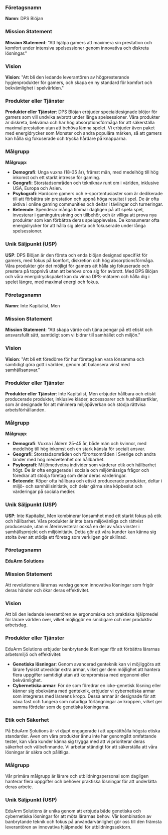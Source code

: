 ### Företagsnamn
**Namn**: DPS Blöjan

### Mission Statement
**Mission Statement**: "Att hjälpa gamers att maximera sin prestation och komfort under intensiva spelsessioner genom innovativa och diskreta lösningar."

### Vision
**Vision**: "Att bli den ledande leverantören av högpresterande hygienprodukter för gamers, och skapa en ny standard för komfort och bekvämlighet i spelvärlden."

### Produkter eller Tjänster
**Produkter eller Tjänster**: DPS Blöjan erbjuder specialdesignade blöjor för gamers som vill undvika avbrott under långa spelsessioner. Våra produkter är diskreta, bekväma och har hög absorptionsförmåga för att säkerställa maximal prestation utan att behöva lämna spelet. Vi erbjuder även paket med energidrycker som Monster och andra populära märken, så att gamers kan hålla sig fokuserade och trycka hårdare på knapparna.

### Målgrupp
**Målgrupp**:
- **Demografi**: Unga vuxna (18-35 år), främst män, med medelhög till hög inkomst och ett starkt intresse för gaming.
- **Geografi**: Storstadsområden och tekniknav runt om i världen, inklusive USA, Europa och Asien.
- **Psykografi**: Hardcore gamers och e-sportentusiaster som är dedikerade till att förbättra sin prestation och uppnå höga resultat i spel. De är ofta aktiva i online gaming communities och deltar i tävlingar och turneringar.
- **Beteende**: Spenderar många timmar dagligen på att spela spel, investerar i gamingutrustning och tillbehör, och är villiga att prova nya produkter som kan förbättra deras spelupplevelse. De konsumerar ofta energidrycker för att hålla sig alerta och fokuserade under långa spelsessioner.

### Unik Säljpunkt (USP)
**USP**: DPS Blöjan är den första och enda blöjan designad specifikt för gamers, med fokus på komfort, diskretion och hög absorptionsförmåga. Våra produkter gör det möjligt för gamers att hålla sig fokuserade och prestera på toppnivå utan att behöva oroa sig för avbrott. Med DPS Blöjan och våra energidryckspaket kan du vinna DPS-mätaren och hålla dig i spelet längre, med maximal energi och fokus.


### Företagsnamn
**Namn**: Inte Kapitalist, Men

### Mission Statement
**Mission Statement**: "Att skapa värde och tjäna pengar på ett etiskt och ansvarsfullt sätt, samtidigt som vi bidrar till samhället och miljön."

### Vision
**Vision**: "Att bli ett föredöme för hur företag kan vara lönsamma och samtidigt göra gott i världen, genom att balansera vinst med samhällsansvar."

### Produkter eller Tjänster
**Produkter eller Tjänster**: Inte Kapitalist, Men erbjuder hållbara och etiskt producerade produkter, inklusive kläder, accessoarer och hushållsartiklar, som är designade för att minimera miljöpåverkan och stödja rättvisa arbetsförhållanden.

### Målgrupp
**Målgrupp**:
- **Demografi**: Vuxna i åldern 25-45 år, både män och kvinnor, med medelhög till hög inkomst och en stark känsla för socialt ansvar.
- **Geografi**: Storstadsområden och förortsområden i Sverige och andra länder med hög medvetenhet om hållbarhet.
- **Psykografi**: Miljömedvetna individer som värderar etik och hållbarhet högt. De är ofta engagerade i sociala och miljömässiga frågor och föredrar att stödja företag som delar deras värderingar.
- **Beteende**: Köper ofta hållbara och etiskt producerade produkter, deltar i miljö- och samhällsinitiativ, och delar gärna sina köpbeslut och värderingar på sociala medier.

### Unik Säljpunkt (USP)
**USP**: Inte Kapitalist, Men kombinerar lönsamhet med ett starkt fokus på etik och hållbarhet. Våra produkter är inte bara miljövänliga och rättvist producerade, utan vi återinvesterar också en del av våra vinster i samhällsprojekt och miljöinitiativ. Detta gör att våra kunder kan känna sig stolta över att stödja ett företag som verkligen gör skillnad.


### Företagsnamn
**EduArm Solutions**

### Mission Statement
Att revolutionera lärarnas vardag genom innovativa lösningar som frigör deras händer och ökar deras effektivitet.

### Vision
Att bli den ledande leverantören av ergonomiska och praktiska hjälpmedel för lärare världen över, vilket möjliggör en smidigare och mer produktiv arbetsdag.

### Produkter eller Tjänster
EduArm Solutions erbjuder banbrytande lösningar för att förbättra lärarnas arbetsmiljö och effektivitet:
- **Genetiska lösningar**: Genom avancerad genteknik kan vi möjliggöra att lärare fysiskt utvecklar extra armar, vilket ger dem möjlighet att hantera flera uppgifter samtidigt utan att kompromissa med ergonomi eller bekvämlighet.
- **Cybernetiska armar**: För de som föredrar en icke-genetisk lösning eller känner sig obekväma med genteknik, erbjuder vi cybernetiska armar som integreras med lärarens kropp. Dessa armar är designade för att växa fast och fungera som naturliga förlängningar av kroppen, vilket ger samma fördelar som de genetiska lösningarna.

### Etik och Säkerhet
På EduArm Solutions är vi djupt engagerade i att upprätthålla högsta etiska standarder. Även om våra produkter ännu inte har genomgått omfattande tester, kan våra kunder känna sig trygga med att vi prioriterar deras säkerhet och välbefinnande. Vi arbetar ständigt för att säkerställa att våra lösningar är säkra och pålitliga.

### Målgrupp
Vår primära målgrupp är lärare och utbildningspersonal som dagligen hanterar flera uppgifter och behöver praktiska lösningar för att underlätta deras arbete.

### Unik Säljpunkt (USP)
EduArm Solutions är unika genom att erbjuda både genetiska och cybernetiska lösningar för att möta lärarnas behov. Vår kombination av banbrytande teknik och fokus på användarvänlighet gör oss till den främsta leverantören av innovativa hjälpmedel för utbildningssektorn.


